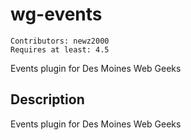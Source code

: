 # wg-events

    Contributors: newz2000
    Requires at least: 4.5

Events plugin for Des Moines Web Geeks

## Description
Events plugin for Des Moines Web Geeks
